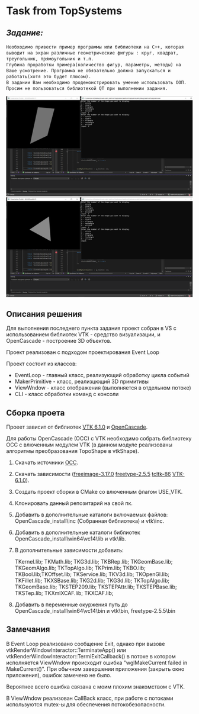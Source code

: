 # Task from TopSystems
## **_Задание:_**

    Необходимо привести пример программы или библиотеки на C++, которая выводит на экран различные геометрические фигуры : круг, квадрат, треугольник, прямоугольник и т.п.
    Глубина проработки примера(количество фигур, параметры, методы) на Ваше усмотрение. Программа не обязательно должна запускаться и работать(хотя это будет плюсом).
    В задании Вам необходимо продемонстрировать умение использовать ООП.
    Просим не пользоваться библиотекой QT при выполнении задания.

![пример работы приложения](./img/example1.png)
![пример работы приложения](./img/example2.png)

## Описания решения 

Для выполнения последнего пункта задания проект собран в VS с использованием библиотек VTK - средство визуализации, и OpenCascade - построение 3D объектов.

Проект реализован с подходом проектирования Event Loop

Проект состоит из классов:
* EventLoop - главный класс, реализующий обработку цикла событий 
* MakerPrimitive - класс, реализцющий 3D примитивы
* ViewWndow - класс отображения (выполняется в отдельном потоке)
* CLI - класс обработки команд с консоли

## Сборка проета
Проеет зависит от библиотек [VTK 6.1.0](https://dev.opencascade.org/resources/download/3rd-party-components) и [OpenCascade](https://github.com/Open-Cascade-SAS/OCCT).

Для работы OpenCascade (OCC) с VTK необходимо собрать библиотеку OCC с влюченным модулем VTK (в данном модуле реализованы алгоритмы преобразования TopoShape в vtkShape).

1. Скачать источники [OCC](https://github.com/Open-Cascade-SAS/OCCT).
2. Скачать зависимости ([freeimage-3.17.0](https://dev.opencascade.org/resources/download/3rd-party-components) [freetype-2.5.5](https://dev.opencascade.org/resources/download/3rd-party-components) [tcltk-86](https://dev.opencascade.org/resources/download/3rd-party-components) [VTK-6.1.0](https://dev.opencascade.org/resources/download/3rd-party-components)).
3. Создать проект сборки в СMake со влюченным флагом USE_VTK.
4. Клонировать данный репозитарий на свой пк.
5. Добавить в дополнительные каталоги включаемых файлов: OpenCascade_install\inc (Собранная библиотека) и vtk\inc.
6. Добавить в дополнительные каталоги библиотек OpenCascade_install\win64\vc14\lib и vtk\lib.
7. В дополнительные зависимости добавить:

    TKernel.lib; TKMath.lib; TKG3d.lib; TKBRep.lib; TKGeomBase.lib; TKGeomAlgo.lib; TKTopAlgo.lib; TKPrim.lib; TKBO.lib; TKBool.lib;TKOffset.lib; TKService.lib; TKV3d.lib; TKOpenGl.lib; TKFillet.lib; TKXSBase.lib; TKG2d.lib; TKG3d.lib; TKTopAlgo.lib; TKGeomBase.lib; TKSTEP209.lib; TKSTEPAttr.lib; TKSTEPBase.lib; TKSTep.lib; TKXmlXCAF.lib; TKXCAF.lib;
8. Добавить в переменные окуржения путь до OpenCascade_install\win64\vc14\bin и vtk\bin, freetype-2.5.5\bin

## Замечания
В Event Loop реализовано сообщение Exit, однако при вызове vtkRenderWindowInteractor::TerminateApp() или vtkRenderWindowInteractor::TermiExitCallback() в потоке в котором исполняется ViewWndow происходит ошибка "wglMakeCurrent failed in MakeCurrent()". При обычном завершении приложения (закрыть окно приложения), ошибок замечено не было.

Вероятнее всего ошибка связана с моим плохим знакомством с VTK.

В ViewWndow реализован CallBack класс, при работе с потоками используются mutex-ы для обеспечения потокобезопасности.